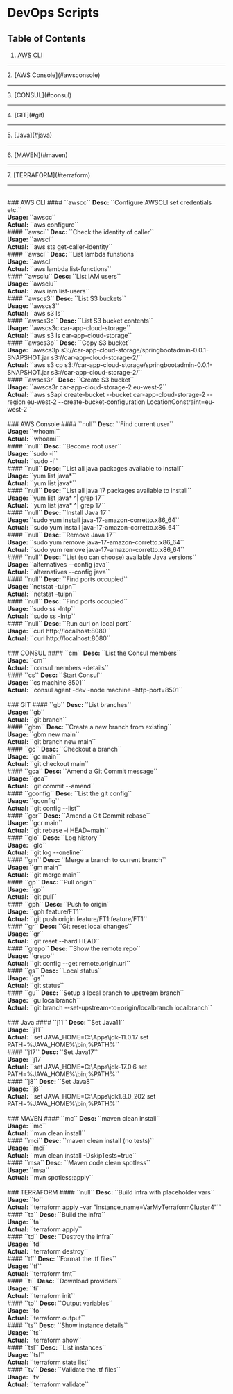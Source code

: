 # DevOps Scripts
## Table of Contents
1. [AWS CLI](#awscli)
<hr>2. [AWS Console](#awsconsole)
<hr>3. [CONSUL](#consul)
<hr>4. [GIT](#git)
<hr>5. [Java](#java)
<hr>6. [MAVEN](#maven)
<hr>7. [TERRAFORM](#terraform)
<hr><a name="awscli"></a><br>
### AWS CLI
#### ``awscc``
<b>Desc:   </b>``Configure AWSCLI set credentials etc.``<br>
<b>Usage:  </b>``awscc``<br>
<b>Actual: </b>``aws configure``<br>
#### ``awsci``
<b>Desc:   </b>``Check the identity of caller``<br>
<b>Usage:  </b>``awsci``<br>
<b>Actual: </b>``aws sts get-caller-identity``<br>
#### ``awscl``
<b>Desc:   </b>``List lambda funstions``<br>
<b>Usage:  </b>``awscl``<br>
<b>Actual: </b>``aws lambda list-functions``<br>
#### ``awsclu``
<b>Desc:   </b>``List IAM users``<br>
<b>Usage:  </b>``awsclu``<br>
<b>Actual: </b>``aws iam list-users``<br>
#### ``awscs3``
<b>Desc:   </b>``List S3 buckets``<br>
<b>Usage:  </b>``awscs3``<br>
<b>Actual: </b>``aws s3 ls``<br>
#### ``awscs3c``
<b>Desc:   </b>``List S3 bucket contents``<br>
<b>Usage:  </b>``awscs3c car-app-cloud-storage``<br>
<b>Actual: </b>``aws s3 ls car-app-cloud-storage``<br>
#### ``awscs3p``
<b>Desc:   </b>``Copy S3 bucket``<br>
<b>Usage:  </b>``awscs3p s3://car-app-cloud-storage/springbootadmin-0.0.1-SNAPSHOT.jar s3://car-app-cloud-storage-2/``<br>
<b>Actual: </b>``aws s3 cp s3://car-app-cloud-storage/springbootadmin-0.0.1-SNAPSHOT.jar s3://car-app-cloud-storage-2/``<br>
#### ``awscs3r``
<b>Desc:   </b>``Create S3 bucket``<br>
<b>Usage:  </b>``awscs3r car-app-cloud-storage-2 eu-west-2``<br>
<b>Actual: </b>``aws s3api create-bucket --bucket car-app-cloud-storage-2 --region eu-west-2 --create-bucket-configuration LocationConstraint=eu-west-2``<br>
<a name="awsconsole"></a><br>
### AWS Console
#### ``null``
<b>Desc:   </b>``Find current user``<br>
<b>Usage:  </b>``whoami``<br>
<b>Actual: </b>``whoami``<br>
#### ``null``
<b>Desc:   </b>``Become root user``<br>
<b>Usage:  </b>``sudo -i``<br>
<b>Actual: </b>``sudo -i``<br>
#### ``null``
<b>Desc:   </b>``List all java packages available to install``<br>
<b>Usage:  </b>``yum list java*``<br>
<b>Actual: </b>``yum list java*``<br>
#### ``null``
<b>Desc:   </b>``List all java 17 packages available to install``<br>
<b>Usage:  </b>``yum list java* ^| grep 17``<br>
<b>Actual: </b>``yum list java* ^| grep 17``<br>
#### ``null``
<b>Desc:   </b>``Install Java 17``<br>
<b>Usage:  </b>``sudo yum install java-17-amazon-corretto.x86_64``<br>
<b>Actual: </b>``sudo yum install java-17-amazon-corretto.x86_64``<br>
#### ``null``
<b>Desc:   </b>``Remove Java 17``<br>
<b>Usage:  </b>``sudo yum remove java-17-amazon-corretto.x86_64``<br>
<b>Actual: </b>``sudo yum remove java-17-amazon-corretto.x86_64``<br>
#### ``null``
<b>Desc:   </b>``List (so can choose) available Java versions``<br>
<b>Usage:  </b>``alternatives --config java``<br>
<b>Actual: </b>``alternatives --config java``<br>
#### ``null``
<b>Desc:   </b>``Find ports occupied``<br>
<b>Usage:  </b>``netstat -tulpn``<br>
<b>Actual: </b>``netstat -tulpn``<br>
#### ``null``
<b>Desc:   </b>``Find ports occupied``<br>
<b>Usage:  </b>``sudo ss -lntp``<br>
<b>Actual: </b>``sudo ss -lntp``<br>
#### ``null``
<b>Desc:   </b>``Run curl on local port``<br>
<b>Usage:  </b>``curl http://localhost:8080``<br>
<b>Actual: </b>``curl http://localhost:8080``<br>
<a name="consul"></a><br>
### CONSUL
#### ``cm``
<b>Desc:   </b>``List the Consul members``<br>
<b>Usage:  </b>``cm``<br>
<b>Actual: </b>``consul members -details``<br>
#### ``cs``
<b>Desc:   </b>``Start Consul``<br>
<b>Usage:  </b>``cs machine 8501``<br>
<b>Actual: </b>``consul agent -dev -node machine -http-port=8501``<br>
<a name="git"></a><br>
### GIT
#### ``gb``
<b>Desc:   </b>``List branches``<br>
<b>Usage:  </b>``gb``<br>
<b>Actual: </b>``git branch``<br>
#### ``gbm``
<b>Desc:   </b>``Create a new branch from existing``<br>
<b>Usage:  </b>``gbm new main``<br>
<b>Actual: </b>``git branch new main``<br>
#### ``gc``
<b>Desc:   </b>``Checkout a branch``<br>
<b>Usage:  </b>``gc main``<br>
<b>Actual: </b>``git checkout main``<br>
#### ``gca``
<b>Desc:   </b>``Amend a Git Commit message``<br>
<b>Usage:  </b>``gca``<br>
<b>Actual: </b>``git commit --amend``<br>
#### ``gconfig``
<b>Desc:   </b>``List the git config``<br>
<b>Usage:  </b>``gconfig``<br>
<b>Actual: </b>``git config --list``<br>
#### ``gcr``
<b>Desc:   </b>``Amend a Git Commit rebase``<br>
<b>Usage:  </b>``gcr main``<br>
<b>Actual: </b>``git rebase -i HEAD~main``<br>
#### ``glo``
<b>Desc:   </b>``Log history``<br>
<b>Usage:  </b>``glo``<br>
<b>Actual: </b>``git log --oneline``<br>
#### ``gm``
<b>Desc:   </b>``Merge a branch to current branch``<br>
<b>Usage:  </b>``gm main``<br>
<b>Actual: </b>``git merge main``<br>
#### ``gp``
<b>Desc:   </b>``Pull origin``<br>
<b>Usage:  </b>``gp``<br>
<b>Actual: </b>``git pull``<br>
#### ``gph``
<b>Desc:   </b>``Push to origin``<br>
<b>Usage:  </b>``gph feature/FT1``<br>
<b>Actual: </b>``git push origin feature/FT1:feature/FT1``<br>
#### ``gr``
<b>Desc:   </b>``Git reset local changes``<br>
<b>Usage:  </b>``gr``<br>
<b>Actual: </b>``git reset --hard HEAD``<br>
#### ``grepo``
<b>Desc:   </b>``Show the remote repo``<br>
<b>Usage:  </b>``grepo``<br>
<b>Actual: </b>``git config --get remote.origin.url``<br>
#### ``gs``
<b>Desc:   </b>``Local status``<br>
<b>Usage:  </b>``gs``<br>
<b>Actual: </b>``git status``<br>
#### ``gu``
<b>Desc:   </b>``Setup a local branch to upstream branch``<br>
<b>Usage:  </b>``gu localbranch``<br>
<b>Actual: </b>``git branch --set-upstream-to=origin/localbranch localbranch``<br>
<a name="java"></a><br>
### Java
#### ``j11``
<b>Desc:   </b>``Set Java11``<br>
<b>Usage:  </b>``j11``<br>
<b>Actual: </b>``set JAVA_HOME=C:\Apps\jdk-11.0.17
set PATH=%JAVA_HOME%\bin;%PATH%``<br>
#### ``j17``
<b>Desc:   </b>``Set Java17``<br>
<b>Usage:  </b>``j17``<br>
<b>Actual: </b>``set JAVA_HOME=C:\Apps\jdk-17.0.6
set PATH=%JAVA_HOME%\bin;%PATH%``<br>
#### ``j8``
<b>Desc:   </b>``Set Java8``<br>
<b>Usage:  </b>``j8``<br>
<b>Actual: </b>``set JAVA_HOME=C:\Apps\jdk1.8.0_202
set PATH=%JAVA_HOME%\bin;%PATH%``<br>
<a name="maven"></a><br>
### MAVEN
#### ``mc``
<b>Desc:   </b>``maven clean install``<br>
<b>Usage:  </b>``mc``<br>
<b>Actual: </b>``mvn clean install``<br>
#### ``mci``
<b>Desc:   </b>``maven clean install (no tests)``<br>
<b>Usage:  </b>``mci``<br>
<b>Actual: </b>``mvn clean install -DskipTests=true``<br>
#### ``msa``
<b>Desc:   </b>``Maven code clean spotless``<br>
<b>Usage:  </b>``msa``<br>
<b>Actual: </b>``mvn spotless:apply``<br>
<a name="terraform"></a><br>
### TERRAFORM
#### ``null``
<b>Desc:   </b>``Build infra with placeholder vars``<br>
<b>Usage:  </b>``to``<br>
<b>Actual: </b>``terraform apply -var "instance_name=VarMyTerraformCluster4"``<br>
#### ``ta``
<b>Desc:   </b>``Build the infra``<br>
<b>Usage:  </b>``ta``<br>
<b>Actual: </b>``terraform apply``<br>
#### ``td``
<b>Desc:   </b>``Destroy the infra``<br>
<b>Usage:  </b>``td``<br>
<b>Actual: </b>``terraform destroy``<br>
#### ``tf``
<b>Desc:   </b>``Format the .tf files``<br>
<b>Usage:  </b>``tf``<br>
<b>Actual: </b>``terraform fmt``<br>
#### ``ti``
<b>Desc:   </b>``Download providers``<br>
<b>Usage:  </b>``ti``<br>
<b>Actual: </b>``terraform init``<br>
#### ``to``
<b>Desc:   </b>``Output variables``<br>
<b>Usage:  </b>``to``<br>
<b>Actual: </b>``terraform output``<br>
#### ``ts``
<b>Desc:   </b>``Show instance details``<br>
<b>Usage:  </b>``ts``<br>
<b>Actual: </b>``terraform show``<br>
#### ``tsl``
<b>Desc:   </b>``List instances``<br>
<b>Usage:  </b>``tsl``<br>
<b>Actual: </b>``terraform state list``<br>
#### ``tv``
<b>Desc:   </b>``Validate the .tf files``<br>
<b>Usage:  </b>``tv``<br>
<b>Actual: </b>``terraform validate``<br>

